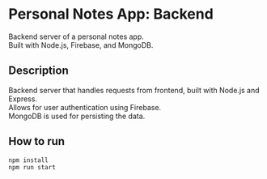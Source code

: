 # Personal Notes App: Backend
Backend server of a personal notes app.  
Built with Node.js, Firebase, and MongoDB.

## Description
Backend server that handles requests from frontend, built with Node.js and Express.   
Allows for user authentication using Firebase.  
MongoDB is used for persisting the data.

## How to run
```bash
npm install
npm run start
```
